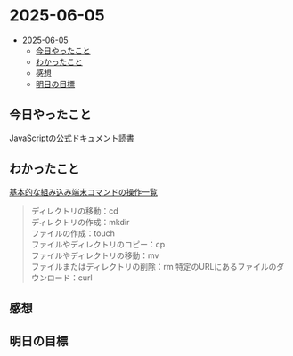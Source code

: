 # 2025-06-05
- [2025-06-05](#2025-06-05)
  - [今日やったこと](#今日やったこと)
  - [わかったこと](#わかったこと)
  - [感想](#感想)
  - [明日の目標](#明日の目標)
## 今日やったこと  
JavaScriptの公式ドキュメント読書
## わかったこと  
<ins>基本的な組み込み端末コマンドの操作一覧</ins>  
>ディレクトリの移動：cd  
>ディレクトリの作成：mkdir  
>ファイルの作成：touch  
>ファイルやディレクトリのコピー：cp  
>ファイルやディレクトリの移動：mv  
>ファイルまたはディレクトリの削除：rm
>特定のURLにあるファイルのダウンロード：curl  
>
## 感想  

## 明日の目標  
